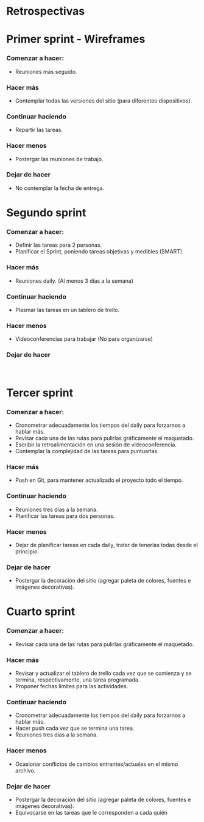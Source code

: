 <html>

<head>
    <meta content="text/html; charset=UTF-8" http-equiv="content-type">
</head>

<body class="c12">
    <h1 class="c10" id="h.w6pz4jqr6h16"><span class="c15">Retrospectivas</span></h1>
    <h1 class="c5" id="h.rsnhk26a9tu8"><span class="c4">Primer sprint - Wireframes</span></h1>
    <h3 class="c1" id="h.32vndicqxku1"><span class="c7">Comenzar a hacer:</span></h3>
    <ul class="c3 lst-kix_9tru3vjp7hxq-0 start">
        <li class="c2 li-bullet-0"><span class="c0">Reuniones m&aacute;s seguido.</span></li>
    </ul>
    <h3 class="c1" id="h.fdnmy2jxe035"><span class="c7">Hacer m&aacute;s</span></h3>
    <ul class="c3 lst-kix_ds5ol02zj1ie-0 start">
        <li class="c2 li-bullet-0"><span class="c0">Contemplar todas las versiones del sitio (para diferentes
                dispositivos).</span></li>
    </ul>
    <h3 class="c1" id="h.l50g4weixyra"><span class="c7">Continuar haciendo</span></h3>
    <ul class="c3 lst-kix_m89067jsi2if-0 start">
        <li class="c2 li-bullet-0"><span class="c0">Repartir las tareas.</span></li>
    </ul>
    <h3 class="c1" id="h.npwcczi3n957"><span class="c7">Hacer menos</span></h3>
    <ul class="c3 lst-kix_98mrolpe3xil-0 start">
        <li class="c2 li-bullet-0"><span class="c0">Postergar las reuniones de trabajo.</span></li>
    </ul>
    <h3 class="c1" id="h.u4xa2ga8zhw9"><span class="c7">Dejar de hacer</span></h3>
    <ul class="c3 lst-kix_tha86gg32s3s-0 start">
        <li class="c2 li-bullet-0"><span>No </span><span>contemplar</span><span class="c0">&nbsp;la fecha de
                entrega.</span></li>
    </ul>
    <p class="c6"><span class="c0"></span></p>
    <hr style="page-break-before:always;display:none;">
    <h1 class="c5 c13" id="h.igw806h2n0xs"><span class="c4"></span></h1>
    <h1 class="c5" id="h.aza1r0xzjyhq"><span class="c4">Segundo sprint</span></h1>
    <h3 class="c1" id="h.et8vsolutwbt"><span class="c7">Comenzar a hacer:</span></h3>
    <ul class="c3 lst-kix_gp26vsvioc7k-0 start">
        <li class="c2 li-bullet-0"><span class="c0">Definir las tareas para 2 personas.</span></li>
        <li class="c2 li-bullet-0"><span class="c0">Planificar el Sprint, poniendo tareas objetivas y medibles
                (SMART).</span></li>
    </ul>
    <h3 class="c1" id="h.k29ub2e5n852"><span class="c7">Hacer m&aacute;s</span></h3>
    <ul class="c3 lst-kix_1uswmcl6lb3s-0 start">
        <li class="c2 li-bullet-0"><span class="c14">Reuniones </span><span class="c8">daily</span><span class="c0">.
                (Al menos 3 d&iacute;as a la semana)</span></li>
    </ul>
    <h3 class="c1" id="h.oghuhbs495kz"><span class="c7">Continuar haciendo</span></h3>
    <ul class="c3 lst-kix_b81a0co3olsf-0 start">
        <li class="c2 li-bullet-0"><span class="c0">Plasmar las tareas en un tablero de trello.</span></li>
    </ul>
    <h3 class="c1" id="h.rpgdpwca5424"><span class="c7">Hacer menos</span></h3>
    <ul class="c3 lst-kix_cs10iormtcn1-0 start">
        <li class="c2 li-bullet-0"><span class="c0">Videoconferencias para trabajar (No para organizarse)</span></li>
    </ul>
    <h3 class="c1" id="h.tbzuytljfxjj"><span class="c7">Dejar de hacer</span></h3>
    <p class="c9"><span class="c0">&nbsp;</span></p>
    <hr style="page-break-before:always;display:none;">
    <p class="c6"><span class="c0"></span></p>
    <h1 class="c5" id="h.tbxi633e9q2"><span class="c4">Tercer sprint</span></h1>
    <h3 class="c1" id="h.a27bq06755rj"><span class="c7">Comenzar a hacer:</span></h3>
    <ul class="c3 lst-kix_gp26vsvioc7k-0">
        <li class="c2 li-bullet-0"><span class="c14">Cronometrar adecuadamente los tiempos del </span><span
                class="c8">daily</span><span class="c0">&nbsp;para forzarnos a hablar m&aacute;s.</span></li>
        <li class="c2 li-bullet-0"><span class="c0">Revisar cada una de las rutas para pulirlas gr&aacute;ficamente el
                maquetado.</span></li>
        <li class="c2 li-bullet-0"><span class="c0">Escribir la retroalimentaci&oacute;n en una sesi&oacute;n de
                videoconferencia.</span></li>
        <li class="c2 li-bullet-0"><span class="c0">Contemplar la complejidad de las tareas para puntuarlas.</span></li>
    </ul>
    <h3 class="c1" id="h.1yt8kj6mlcul"><span class="c7">Hacer m&aacute;s</span></h3>
    <ul class="c3 lst-kix_ovldevyrh93g-0 start">
        <li class="c2 li-bullet-0"><span class="c0">Push en Git, para mantener actualizado el proyecto todo el
                tiempo.</span></li>
    </ul>
    <h3 class="c1" id="h.4jshxk5vn4o5"><span class="c7">Continuar haciendo</span></h3>
    <ul class="c3 lst-kix_qiau31fd7d54-0 start">
        <li class="c2 li-bullet-0"><span class="c0">Reuniones tres d&iacute;as a la semana.</span></li>
        <li class="c2 li-bullet-0"><span class="c0">Planificar las tareas para dos personas.</span></li>
    </ul>
    <h3 class="c1" id="h.sh6wpa2k4ss5"><span class="c7">Hacer menos</span></h3>
    <ul class="c3 lst-kix_aux7yqfoauwq-0 start">
        <li class="c2 li-bullet-0"><span>Dejar de planificar tareas en cada </span><span class="c11">daily</span><span
                class="c0">, tratar de tenerlas todas desde el principio.</span></li>
    </ul>
    <h3 class="c1" id="h.7kipswdip9tx"><span class="c7">Dejar de hacer</span></h3>
    <ul class="c3 lst-kix_hm8hwg4yyxhn-0 start">
        <li class="c2 li-bullet-0"><span class="c0">Postergar la decoraci&oacute;n del sitio (agregar paleta de colores,
                fuentes e im&aacute;genes decorativas).</span></li>
    </ul>
    <hr style="page-break-before:always;display:none;">
    <p class="c6"><span class="c0"></span></p>
    <h1 class="c5" id="h.s3ghazj3gddz"><span class="c4">Cuarto sprint</span></h1>
    <h3 class="c1" id="h.uvi7t0d1tvjh"><span class="c7">Comenzar a hacer:</span></h3>
    <ul class="c3 lst-kix_gp26vsvioc7k-0">
        <li class="c2 li-bullet-0"><span class="c0">Revisar cada una de las rutas para pulirlas gr&aacute;ficamente el
                maquetado.</span></li>
    </ul>
    <h3 class="c1" id="h.ugkz9a3qhx6t"><span class="c7">Hacer m&aacute;s</span></h3>
    <ul class="c3 lst-kix_ovldevyrh93g-0">
        <li class="c2 li-bullet-0"><span class="c0">Revisar y actualizar el tablero de trello cada vez que se comienza y
                se termina, respectivamente, una tarea programada.</span></li>
        <li class="c2 li-bullet-0"><span class="c0">Proponer fechas l&iacute;mites para las actividades.</span></li>
    </ul>
    <h3 class="c1" id="h.foabv8trc414"><span class="c7">Continuar haciendo</span></h3>
    <ul class="c3 lst-kix_qiau31fd7d54-0">
        <li class="c2 li-bullet-0"><span>Cronometrar adecuadamente los tiempos del </span><span
                class="c11">daily</span><span class="c0">&nbsp;para forzarnos a hablar m&aacute;s.</span></li>
        <li class="c2 li-bullet-0"><span class="c0">Hacer push cada vez que se termina una tarea.</span></li>
        <li class="c2 li-bullet-0"><span class="c0">Reuniones tres d&iacute;as a la semana.</span></li>
    </ul>
    <h3 class="c1" id="h.51fbmv7meazk"><span class="c7">Hacer menos</span></h3>
    <ul class="c3 lst-kix_aux7yqfoauwq-0">
        <li class="c2 li-bullet-0"><span class="c0">Ocasionar conflictos de cambios entrantes/actuales en el mismo
                archivo.</span></li>
    </ul>
    <h3 class="c1" id="h.ezn90bxhnbe9"><span class="c7">Dejar de hacer</span></h3>
    <ul class="c3 lst-kix_hm8hwg4yyxhn-0">
        <li class="c2 li-bullet-0"><span class="c0">Postergar la decoraci&oacute;n del sitio (agregar paleta de colores,
                fuentes e im&aacute;genes decorativas).</span></li>
        <li class="c2 li-bullet-0"><span class="c0">Equivocarse en las tareas que le corresponden a cada qui&eacute;n
                </span></li>
    </ul>
</body>

</html>
